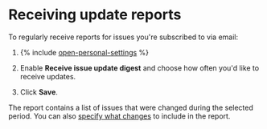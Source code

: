 # Receiving update reports

To regularly receive reports for issues you're subscribed to via email:

1. {% include [open-personal-settings](../../_includes/tracker/open-personal-settings.md) %}

1. Enable **Receive issue update digest** and choose how often you'd like to receive updates.

1. Click **Save**.

The report contains a list of issues that were changed during the selected period. You can also [specify what changes](notification-settings.md) to include in the report.

